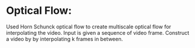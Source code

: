 # Optical Flow:
Used Horn Schunck optical flow to create multiscale optical flow for interpolating the video. 
Input is given a sequence of video frame. Construct a video by by interpolating k frames in between.